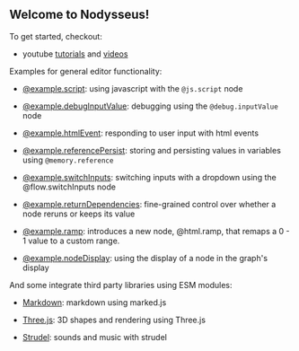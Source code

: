## Welcome to Nodysseus!

To get started, checkout:
- youtube [tutorials](https://www.youtube.com/playlist?list=PLNf6veBQIZNohZk_htvTvPCB2UnEl3Tlh) and [videos](https://www.youtube.com/playlist?list=PLNf6veBQIZNpd8Djjie5W2lo70BkLZotv)

Examples for general editor functionality:

- [@example.script](https://nodysseus.ulysses.codes/#@example.script): using javascript with the `@js.script` node
 
- [@example.debugInputValue](https://nodysseus.ulysses.codes/#@example.debugInputValue): debugging using the `@debug.inputValue` node
 
- [@example.htmlEvent](https://nodysseus.ulysses.codes/#@example.htmlEvent): responding to user input with html events
 
- [@example.referencePersist](https://nodysseus.ulysses.codes/#@example.referencePersist): storing and persisting values in variables using `@memory.reference`
 
- [@example.switchInputs](https://nodysseus.ulysses.codes/#@example.switchInputs): switching inputs with a dropdown using the @flow.switchInputs node

- [@example.returnDependencies](https://nodysseus.ulysses.codes/#@example.returnDependencies): fine-grained control over whether a node reruns or keeps its value
 
- [@example.ramp](https://nodysseus.ulysses.codes/#@example.ramp): introduces a new node, @html.ramp, that remaps a 0 - 1 value to a custom range.
 
- [@example.nodeDisplay](https://nodysseus.ulysses.codes/#@example.nodeDisplay): using the display of a node in the graph's display


And some integrate third party libraries using ESM modules:

- [Markdown](https://nodysseus.ulysses.codes/#@example.markdown): markdown using marked.js
 
- [Three.js](https://nodysseus.ulysses.codes/#@example.threejs): 3D shapes and rendering using Three.js
 
- [Strudel](https://nodysseus.ulysses.codes/#@example.strudel): sounds and music with strudel
